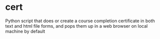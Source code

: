 # cert
Python script that does or create a course completion certificate in both text and html file forms, and pops them up in a web browser on local machine by default
